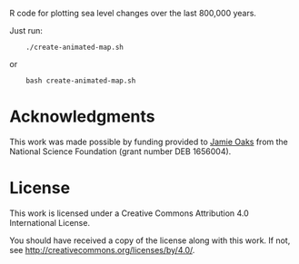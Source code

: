 R code for plotting sea level changes over the last 800,000 years.

Just run:
```
    ./create-animated-map.sh
```
or
```
    bash create-animated-map.sh
```

# Acknowledgments

This work was made possible by funding provided to
[Jamie Oaks](http://phyletica.org)
from the National Science Foundation (grant number DEB
1656004).

# License

This work is licensed under a Creative Commons Attribution 4.0
International License.

You should have received a copy of the license along with this
work. If not, see <http://creativecommons.org/licenses/by/4.0/>.
